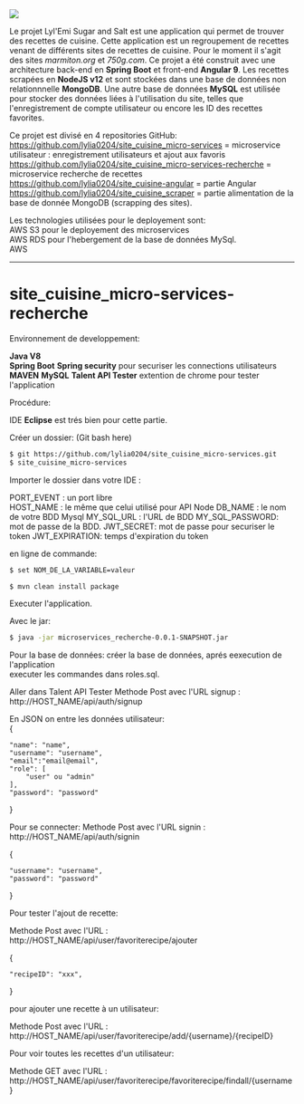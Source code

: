 <img src="https://lylemi-projet-al04.s3.eu-west-3.amazonaws.com/image-logo/le-logo-noir.png">

Le projet Lyl'Emi Sugar and Salt est une application qui permet de trouver des recettes de cuisine.
Cette application est un regroupement de recettes venant de différents sites de recettes de cuisine.
Pour le moment il s'agit des sites *marmiton.org* et *750g.com*.
Ce projet a été construit avec une architecture back-end en **Spring Boot** et front-end **Angular 9**.
Les recettes scrapées en **NodeJS v12** et sont stockées dans une base de données non relationnnelle **MongoDB**.
Une autre base de données **MySQL** est utilisée pour stocker des données liées à l'utilisation du site, telles que l'enregistrement de compte utilisateur ou encore les ID des recettes favorites.

Ce projet est divisé en 4 repositories GitHub:  
https://github.com/lylia0204/site_cuisine_micro-services = microservice utilisateur : enregistrement utilisateurs et ajout aux favoris
https://github.com/lylia0204/site_cuisine_micro-services-recherche  = microservice recherche de recettes
https://github.com/lylia0204/site_cuisine-angular = partie Angular  
https://github.com/lylia0204/site_cuisine_scraper = partie alimentation de la base de donnée MongoDB (scrapping des sites).

Les technologies utilisées pour le deployement sont:  
AWS S3 pour le deployement des microservices  
AWS RDS pour l'hebergement de la base de données MySql.  
AWS  

---------------------------------------------------------------------------------------------------------------------------------------
# site_cuisine_micro-services-recherche

Environnement de developpement:

**Java V8**  
**Spring Boot**
**Spring security** pour securiser les connections utilisateurs
**MAVEN** 
**MySQL**
**Talent API Tester** extention de chrome pour tester l'application

Procédure:

IDE **Eclipse** est trés bien pour cette partie.

Créer un dossier: (Git bash here)
```sh
$ git https://github.com/lylia0204/site_cuisine_micro-services.git
$ site_cuisine_micro-services
```
Importer le dossier dans votre IDE : 

PORT_EVENT : un port libre  
HOST_NAME : le même que celui utilisé pour API Node
DB_NAME : le nom de votre BDD Mysql
MY_SQL_URL : l'URL de BDD
MY_SQL_PASSWORD: mot de passe de la BDD.
JWT_SECRET: mot de passe pour securiser le token
JWT_EXPIRATION: temps d'expiration du token


en ligne de commande:
```sh
$ set NOM_DE_LA_VARIABLE=valeur 
```
 
```sh
$ mvn clean install package
```

Executer l'application.  

Avec le jar:
```sh
$ java -jar microservices_recherche-0.0.1-SNAPSHOT.jar
```
Pour la base de données:
créer la base de données, aprés eexecution de l'application  
executer les commandes dans roles.sql.

Aller dans Talent API Tester 
Methode Post avec l'URL signup : http://HOST_NAME/api/auth/signup

En JSON on entre les données utilisateur:   
{

    "name": "name",
    "username": "username",
    "email":"email@email",
    "role": [
        "user" ou "admin"
    ],
    "password": "password"
}


Pour se connecter:
Methode Post avec l'URL signin : http://HOST_NAME/api/auth/signin

{
   
    "username": "username",
    "password": "password"
}

Pour tester l'ajout de recette:

Methode Post avec l'URL : http://HOST_NAME/api/user/favoriterecipe/ajouter

{
   
    "recipeID": "xxx",
   
}

pour ajouter une recette à un utilisateur:

Methode Post avec l'URL : http://HOST_NAME/api/user/favoriterecipe/add/{username}/{recipeID}

Pour voir toutes les recettes d'un utilisateur:

Methode GET avec l'URL : http://HOST_NAME/api/user/favoriterecipe/favoriterecipe/findall/{username}


